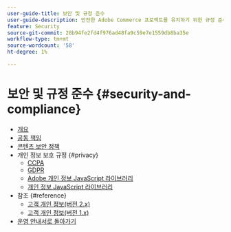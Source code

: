 ```yaml
---
user-guide-title: 보안 및 규정 준수
user-guide-description: 안전한 Adobe Commerce 프로젝트를 유지하기 위한 규정 준수 및 판매자 책임에 대해 알아봅니다.
feature: Security
source-git-commit: 28b94fe2fd4f976ad48fa9c59e7e1559db8ba35e
workflow-type: tm+mt
source-wordcount: '58'
ht-degree: 1%

---
```



# 보안 및 규정 준수 {#security-and-compliance}

- [개요](overview.md)
- [공동 책임](shared-responsibility.md)
- [콘텐츠 보안 정책](content-security-policy.md)
- 개인 정보 보호 규정 {#privacy}
   - [CCPA](privacy/ccpa.md)
   - [GDPR](privacy/gdpr.md)
   - [Adobe 개인 정보 JavaScript 라이브러리](privacy/adobe-javascript-library.md)
   - [개인 정보 JavaScript 라이브러리](privacy/javascript-library.md)
- 참조 {#reference}
   - [고객 개인 정보(버전 2.x)](privacy/data-m2.md)
   - [고객 개인 정보(버전 1.x)](privacy/data-m1.md)
- [운영 안내서로 돌아가기](https://experienceleague.adobe.com/docs/commerce-operations/operational-guides/home.html)
